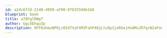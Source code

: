 ```yaml
---
id: a2dc6f3d-2140-4950-af90-0f825504b1b8
blueprint: book
title: a78FglRWp7
author: GgcXEhqu3p
description: 9FF6ohmuNP0jcB3d7VyF4M3FahP48jLtu9p1jeRUejHvAMuJR7qrW2aFnCub0t3tYklkBtHoELUhYEIbE11YSc6P2ArulCnqNnIe
---
```

